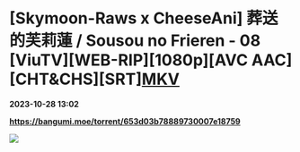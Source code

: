 # [Skymoon-Raws x CheeseAni] 葬送的芙莉蓮 / Sousou no Frieren - 08 [ViuTV][WEB-RIP][1080p][AVC AAC][CHT&CHS][SRT][MKV](先行版本)

**2023-10-28 13:02**

**https://bangumi.moe/torrent/653d03b78889730007e18759**

![](https://files.catbox.moe/vwtn39.png)